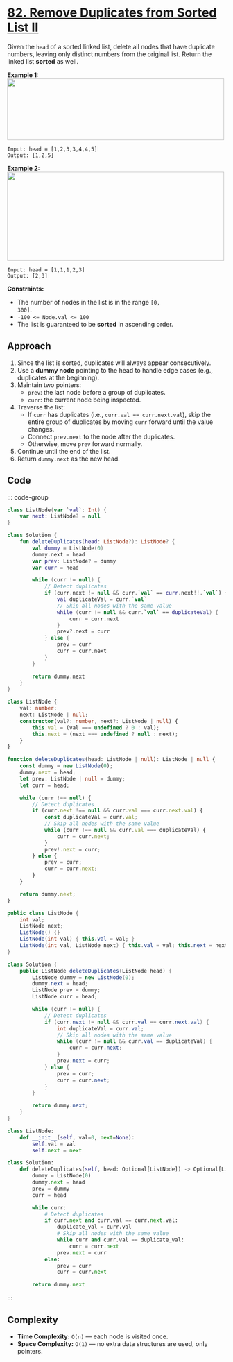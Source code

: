 # [82. Remove Duplicates from Sorted List II](https://leetcode.com/problems/remove-duplicates-from-sorted-list-ii/description/?envType=study-plan-v2&envId=top-interview-150)

Given the <code>head</code> of a sorted linked list, delete all nodes that have duplicate numbers, leaving only distinct numbers from the original list. Return the linked list **sorted**  as well.

**Example 1:** 
<img alt="" src="https://assets.leetcode.com/uploads/2021/01/04/linkedlist1.jpg" style="width: 500px; height: 142px;">

```
Input: head = [1,2,3,3,4,4,5]
Output: [1,2,5]
```

**Example 2:** 
<img alt="" src="https://assets.leetcode.com/uploads/2021/01/04/linkedlist2.jpg" style="width: 500px; height: 205px;">

```
Input: head = [1,1,1,2,3]
Output: [2,3]
```

**Constraints:** 

- The number of nodes in the list is in the range <code>[0, 300]</code>.
- <code>-100 <= Node.val <= 100</code>
- The list is guaranteed to be **sorted**  in ascending order.

## Approach

1. Since the list is sorted, duplicates will always appear consecutively.
2. Use a **dummy node** pointing to the head to handle edge cases (e.g., duplicates at the beginning).
3. Maintain two pointers:
   - `prev`: the last node before a group of duplicates.
   - `curr`: the current node being inspected.
4. Traverse the list:
   - If `curr` has duplicates (i.e., `curr.val == curr.next.val`), skip the entire group of duplicates by moving `curr` forward until the value changes.
   - Connect `prev.next` to the node after the duplicates.
   - Otherwise, move `prev` forward normally.
5. Continue until the end of the list.
6. Return `dummy.next` as the new head.

## Code

::: code-group

```kotlin [Kotlin]
class ListNode(var `val`: Int) {
    var next: ListNode? = null
}

class Solution {
    fun deleteDuplicates(head: ListNode?): ListNode? {
        val dummy = ListNode(0)
        dummy.next = head
        var prev: ListNode? = dummy
        var curr = head

        while (curr != null) {
            // Detect duplicates
            if (curr.next != null && curr.`val` == curr.next!!.`val`) {
                val duplicateVal = curr.`val`
                // Skip all nodes with the same value
                while (curr != null && curr.`val` == duplicateVal) {
                    curr = curr.next
                }
                prev?.next = curr
            } else {
                prev = curr
                curr = curr.next
            }
        }

        return dummy.next
    }
}
```

```typescript [TypeScript]
class ListNode {
    val: number;
    next: ListNode | null;
    constructor(val?: number, next?: ListNode | null) {
        this.val = (val === undefined ? 0 : val);
        this.next = (next === undefined ? null : next);
    }
}

function deleteDuplicates(head: ListNode | null): ListNode | null {
    const dummy = new ListNode(0);
    dummy.next = head;
    let prev: ListNode | null = dummy;
    let curr = head;

    while (curr !== null) {
        // Detect duplicates
        if (curr.next !== null && curr.val === curr.next.val) {
            const duplicateVal = curr.val;
            // Skip all nodes with the same value
            while (curr !== null && curr.val === duplicateVal) {
                curr = curr.next;
            }
            prev!.next = curr;
        } else {
            prev = curr;
            curr = curr.next;
        }
    }

    return dummy.next;
}
```

```java [Java]
public class ListNode {
    int val;
    ListNode next;
    ListNode() {}
    ListNode(int val) { this.val = val; }
    ListNode(int val, ListNode next) { this.val = val; this.next = next; }
}

class Solution {
    public ListNode deleteDuplicates(ListNode head) {
        ListNode dummy = new ListNode(0);
        dummy.next = head;
        ListNode prev = dummy;
        ListNode curr = head;

        while (curr != null) {
            // Detect duplicates
            if (curr.next != null && curr.val == curr.next.val) {
                int duplicateVal = curr.val;
                // Skip all nodes with the same value
                while (curr != null && curr.val == duplicateVal) {
                    curr = curr.next;
                }
                prev.next = curr;
            } else {
                prev = curr;
                curr = curr.next;
            }
        }

        return dummy.next;
    }
}
```

```python [Python]
class ListNode:
    def __init__(self, val=0, next=None):
        self.val = val
        self.next = next

class Solution:
    def deleteDuplicates(self, head: Optional[ListNode]) -> Optional[ListNode]:
        dummy = ListNode(0)
        dummy.next = head
        prev = dummy
        curr = head

        while curr:
            # Detect duplicates
            if curr.next and curr.val == curr.next.val:
                duplicate_val = curr.val
                # Skip all nodes with the same value
                while curr and curr.val == duplicate_val:
                    curr = curr.next
                prev.next = curr
            else:
                prev = curr
                curr = curr.next

        return dummy.next
```

:::

## Complexity

- **Time Complexity:** `O(n)` — each node is visited once.  
- **Space Complexity:** `O(1)` — no extra data structures are used, only pointers.

